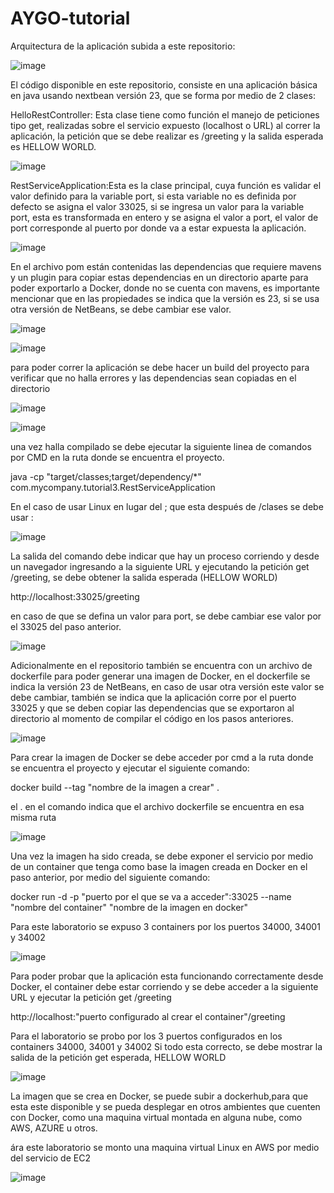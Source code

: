 ﻿# AYGO-tutorial

 Arquitectura de la aplicación subida a este repositorio:

![image](https://github.com/user-attachments/assets/f79dfe65-86d1-4d94-a859-86c7faa8ff7f)


El código disponible en este repositorio, consiste en una aplicación básica en java usando nextbean versión 23, que se forma por medio de 2 clases:

HelloRestController: Esta clase tiene como función el manejo de peticiones tipo get, realizadas sobre el servicio expuesto (localhost o URL) al correr la aplicación, la petición que se debe realizar es /greeting y la salida esperada es HELLOW WORLD.

![image](https://github.com/user-attachments/assets/e25069fa-a7a2-4606-a72a-ec83e43825c2)


RestServiceApplication:Esta es la clase principal, cuya función es validar el valor definido para la variable port, si esta variable no es definida por defecto se asigna el valor 33025, si se ingresa un valor para la variable port, esta es transformada en entero y se asigna el valor a port, el valor de port corresponde al puerto por donde va a estar expuesta la aplicación.

![image](https://github.com/user-attachments/assets/f9630170-a169-4d4b-86ce-80ea76f4f786)


En el archivo pom están contenidas las dependencias que requiere mavens y un plugin para copiar estas dependencias en un directorio aparte para poder exportarlo a Docker, donde no se cuenta con mavens, es importante mencionar que en las propiedades se indica que la versión es 23, si se usa otra versión de NetBeans, se debe cambiar ese valor.

![image](https://github.com/user-attachments/assets/d80494a6-12ba-4ffb-8dd4-b69a4d87b010)

![image](https://github.com/user-attachments/assets/b144b73e-8b2b-4048-b6c4-1dd9ab4a8ebd)


para poder correr la aplicación se debe hacer un build del proyecto para verificar que no halla errores y las dependencias sean copiadas en el directorio

![image](https://github.com/user-attachments/assets/69318a7d-0ec8-45ec-9e24-32a7ec1e4afd)

![image](https://github.com/user-attachments/assets/f8653417-f5fb-4e68-867f-b6b6e728537b)


una vez halla compilado se debe ejecutar la siguiente linea de comandos por CMD en la ruta donde se encuentra el proyecto.

java -cp "target/classes;target/dependency/*" com.mycompany.tutorial3.RestServiceApplication

En el caso de usar Linux en lugar del ; que esta después de /clases se debe usar :

![image](https://github.com/user-attachments/assets/0d7063fe-58e7-4055-a830-835278b4bcaf)


La salida del comando debe indicar que hay un proceso corriendo y desde un navegador ingresando a la siguiente URL y ejecutando la petición get /greeting, se debe obtener la salida esperada (HELLOW WORLD)

http://localhost:33025/greeting

en caso de que se defina un valor para port, se debe cambiar ese valor por el 33025 del paso anterior.

![image](https://github.com/user-attachments/assets/ebadd551-3421-4a4d-8ec8-ee4a1d12c2d4)


Adicionalmente en el repositorio también se encuentra con un archivo de dockerfile para poder generar una imagen de Docker, en el dockerfile se indica la versión 23 de NetBeans, en caso de usar otra versión este valor se debe cambiar, también se indica que la aplicación corre por el puerto 33025 y que se deben copiar las dependencias que se exportaron al directorio al momento de compilar el código en los pasos anteriores.

![image](https://github.com/user-attachments/assets/19a23752-389b-451e-a017-d9d6c1fd37ae)


Para crear la imagen de Docker se debe acceder por cmd a la ruta donde se encuentra el proyecto y ejecutar el siguiente comando:

docker build --tag "nombre de la imagen a crear" .

el . en el comando indica que el archivo dockerfile se encuentra en esa misma ruta

![image](https://github.com/user-attachments/assets/ecf48f61-8c62-4ada-abd8-51abec48b62a)


Una vez la imagen ha sido creada, se debe exponer el servicio por medio de un container que tenga como base la imagen creada en Docker en el paso anterior, por medio del siguiente comando:

docker run -d -p "puerto por el que se va a acceder":33025 --name "nombre del container" "nombre de la imagen en docker"

Para este laboratorio se expuso 3 containers por los puertos 34000, 34001 y 34002

![image](https://github.com/user-attachments/assets/75b57e9b-3078-4961-864d-f598ce7eaa2c)


Para poder probar que la aplicación esta funcionando correctamente desde Docker, el container debe estar corriendo y se debe acceder a la siguiente URL y ejecutar la petición get /greeting

http://localhost:"puerto configurado al crear el container"/greeting

Para el laboratorio se probo por los 3 puertos configurados en los containers 34000, 34001 y 34002
Si todo esta correcto, se debe mostrar la salida de la petición get esperada, HELLOW WORLD

![image](https://github.com/user-attachments/assets/36f04fc2-0a4f-4494-bf21-4e67fd0d4244)


La imagen que se crea en Docker, se puede subir a dockerhub,para que esta este disponible y se pueda desplegar en otros ambientes que cuenten con Docker, como una maquina virtual montada en alguna nube, como AWS, AZURE u otros.

ára este laboratorio se monto una maquina virtual Linux en AWS por medio del servicio de EC2

![image](https://github.com/user-attachments/assets/4840ae81-cc58-4c84-9932-4fa4d18b98b8)




